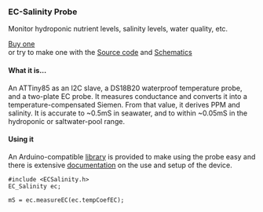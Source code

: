 ### EC-Salinity Probe

Monitor hydroponic nutrient levels, salinity levels, water quality, etc.

[Buy one](http://www.tindie.com)    
or try to make one with the [Source code](https://www.github.com/u-fire/ec-salinity-probe) and [Schematics](https://upverter.com/justind000/19cb71ec38391a95/wq/)  

#### What it is...
An ATTiny85 as an I2C slave, a DS18B20 waterproof temperature probe, and a two-plate EC probe. It measures conductance and converts it into a temperature-compensated Siemen. From that value, it derives PPM and salinity. It is accurate to ~0.5mS in seawater, and to within ~0.05mS in the hydroponic or saltwater-pool range. 

#### Using it
An Arduino-compatible [library](https://github.com/u-fire/ECSalinity) is provided to make using the probe easy and there is extensive [documentation](http://ufire.co/ECSalinity/) on the use and setup of the device.

~~~
#include <ECSalinity.h>
EC_Salinity ec;

mS = ec.measureEC(ec.tempCoefEC);
~~~
